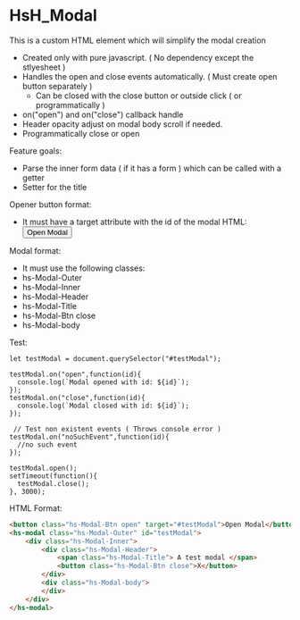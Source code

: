 # HsH_Modal
This is a custom HTML element which will simplify the modal creation

- Created only with pure javascript. ( No dependency except the stlyesheet )
- Handles the open and close events automatically. ( Must create open button separately )
  - Can be closed with the close button or outside click ( or programmatically )
- on("open") and on("close") callback handle
- Header opacity adjust on modal body scroll if needed.
- Programmatically close or open

Feature goals:
- Parse the inner form data ( if it has a form ) which can be called with a getter
- Setter for the title

Opener button format:
- It must have a target attribute with the id of the modal
HTML: <button class="hs-Modal-Btn open" target="#testModal">Open Modal</button>

Modal format:
 - It must use the following classes:
  - hs-Modal-Outer
  - hs-Modal-Inner
  - hs-Modal-Header
  - hs-Modal-Title
  - hs-Modal-Btn close
  - hs-Modal-body
  
  
  Test:

```JS
let testModal = document.querySelector("#testModal");
 
testModal.on("open",function(id){
  console.log(`Modal opened with id: ${id}`);
});
testModal.on("close",function(id){
  console.log(`Modal closed with id: ${id}`);
});
 
 // Test non existent events ( Throws console error )
testModal.on("noSuchEvent",function(id){
  //no such event
});
 
testModal.open();
setTimeout(function(){
  testModal.close();
}, 3000);
```


HTML Format:

```HTML
<button class="hs-Modal-Btn open" target="#testModal">Open Modal</button>
<hs-modal class="hs-Modal-Outer" id="testModal">
    <div class="hs-Modal-Inner">
        <div class="hs-Modal-Header">
            <span class="hs-Modal-Title"> A test modal </span>
            <button class="hs-Modal-Btn close">X</button>
        </div>
        <div class="hs-Modal-body">
        </div>
    </div>
</hs-modal>
```
